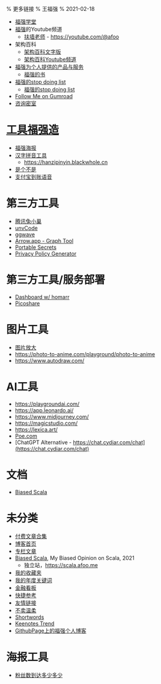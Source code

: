 % 更多链接
% 王福强
% 2021-02-18

- [福强学堂](https://edu.afoo.me)
- [福强](https://afoo.me/whoami.html)的Youtube频道
  - [扶墙老师](https://www.youtube.com/c/fujohnwang) - <https://youtube.com/@afoo>
- 架构百科
  - [架构百科文字版](https://jiagoubaike.com)
  - [架构百科Youtube频道](https://www.youtube.com/channel/UCG4NNmSjcCQGv3T25JBlHTQ)
- [福强为个人提供的产品与服务](consulting.html)
  - [福强的书](https://afoo.me/books.html)
- [福强的stop doing list](https://keevol.cn/stop-doing-list.html)
  - [福强的stop doing list](stop-doing-list.html)
- [Follow Me on Gumroad](https://wfq.gumroad.com/subscribe)
- [咨询密室](https://fuqiang.circleo.me/)

# [工具福强造](https://afoo.me/tools.html)

- [福强海报](https://poster.keevol.cn/)
- [汉字拼音工具](https://afoo.me/pinyin/index.html)
  - <https://hanzipinyin.blackwhole.cn>
- [是个不是](https://afoo.me/yesno.html)
- [支付宝到账语音](https://afoo.me/alipay_noti/index.html)

# 第三方工具

- [腾讯兔小巢](https://support.qq.com/product/616547)
- [unvCode](https://unvcode.librian.net/)
- [ggwave](https://waver.ggerganov.com/)
- [Arrow.app - Graph Tool](https://arrows.app/)
- [Portable Secrets](/tools/ps/index.html)
- [Privacy Policy Generator](https://www.privacypolicies.com/)


# 第三方工具/服务部署

- [Dashboard w/ homarr](https://dash.afoo.me)
- [Picoshare](http://121.5.41.239:3001/)

# 图片工具

- [图片放大](https://clipdrop.co/image-upscaler)
- <https://photo-to-anime.com/playground/photo-to-anime>
- <https://www.autodraw.com/>

# AI工具

- <https://playgroundai.com/>
- <https://app.leonardo.ai/>
- <https://www.midjourney.com/>
- <https://magicstudio.com/>
- <https://lexica.art/>
- [Poe.com](https://poe.com/)
- [ChatGPT Alternative - https://chat.cydiar.com/chat](https://chat.cydiar.com/chat)



# 文档

- [Biased Scala](https://biasedscala.github.io/)

# 未分类

- [付费文章合集](pay-for-read-index.html)
- [博客首页](posts.html)
- [专栏文章](columns.html)
- [Biased Scala](/columns/biased-scala/index.html), My Biased Opinion on Scala, 2021
  - 独立站，<https://scala.afoo.me>
- [我的收藏夹](favorite.html)
- [我的年度关键词](keewords/index.html)
- [金融看板](dashboard.html)
- [快捷参考](references.html)
- [友情链接](interlinks.html)
- [不卖温柔](https://my.spline.design/logo-2dd2b486d306742087b23d29862cb270/)
- [Shortwords](https://shortwords.vercel.app/)
- [Keenotes Trend](/keenotes-trend.html)
- [GithubPage上的福强个人博客](https://fujohnwang.github.io/)



# 海报工具

- [粉丝数到达多少多少](https://functional.tools/awesome-stats)



